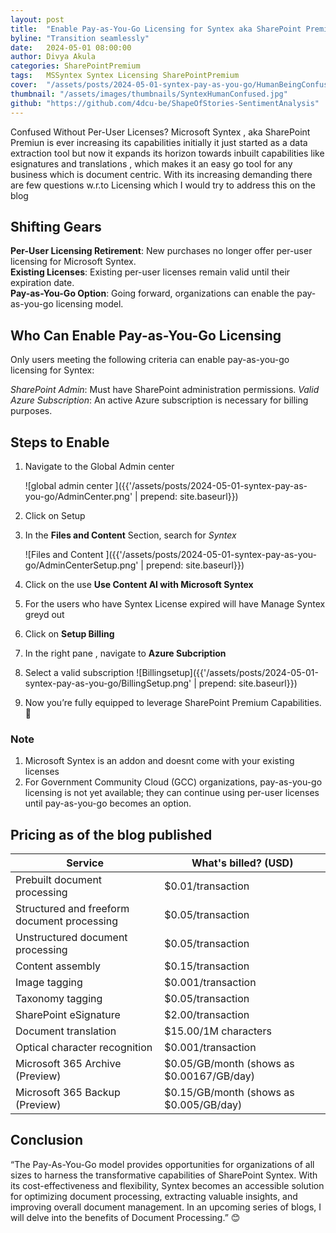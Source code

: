 ```yaml
---
layout: post
title:  "Enable Pay-as-You-Go Licensing for Syntex aka SharePoint Premium."
byline: "Transition seamlessly"
date:   2024-05-01 08:00:00
author: Divya Akula
categories: SharePointPremium
tags:	MSSyntex Syntex Licensing SharePointPremium
cover:  "/assets/posts/2024-05-01-syntex-pay-as-you-go/HumanBeingConfused.jpeg"
thumbnail: "/assets/images/thumbnails/SyntexHumanConfused.jpg"
github: "https://github.com/4dcu-be/ShapeOfStories-SentimentAnalysis"
---
```

Confused Without Per-User Licenses? Microsoft Syntex , aka SharePoint Premiun is ever increasing its capabilities initially it just started as a data extraction tool but now it expands its horizon towards inbuilt capabilities like esignatures and translations , which makes it an easy go tool for any business which is document centric. With its increasing demanding there are few questions w.r.to Licensing which I would try to address this on the blog

## Shifting Gears

**Per-User Licensing Retirement**: New purchases no longer offer per-user licensing for Microsoft Syntex.\
**Existing Licenses**: Existing per-user licenses remain valid until their expiration date.\
**Pay-as-You-Go Option**: Going forward, organizations can enable the pay-as-you-go licensing model.


## Who Can Enable Pay-as-You-Go Licensing

Only users meeting the following criteria can enable pay-as-you-go licensing for Syntex:

*SharePoint Admin*: Must have SharePoint administration permissions.
*Valid Azure Subscription*: An active Azure subscription is necessary for billing purposes.

## Steps to Enable

1. Navigate to the Global Admin center
   
    ![global admin center ]({{'/assets/posts/2024-05-01-syntex-pay-as-you-go/AdminCenter.png' | prepend: site.baseurl}})
2. Click on Setup
3. In the **Files and Content** Section, search for *Syntex*

   ![Files and Content ]({{'/assets/posts/2024-05-01-syntex-pay-as-you-go/AdminCenterSetup.png' | prepend: site.baseurl}})
4. Click on the use **Use Content AI with Microsoft Syntex**
5. For the users who have Syntex License expired will have Manage Syntex greyd out
6. Click on **Setup Billing**
7. In the right pane , navigate to **Azure Subcription**
8. Select a valid subscription
     ![Billingsetup]({{'/assets/posts/2024-05-01-syntex-pay-as-you-go/BillingSetup.png' | prepend: site.baseurl}})
    
9. Now you’re fully equipped to leverage SharePoint Premium Capabilities. 🚀

### Note

1. Microsoft Syntex is an addon and doesnt come with your existing licenses
2. For Government Community Cloud (GCC) organizations, pay-as-you-go licensing is not yet available; they can continue using per-user licenses until pay-as-you-go becomes an option.

## Pricing as of the blog published

| Service                                     | What's billed? (USD)                   |
|---------------------------------------------|---------------------------------------|
| Prebuilt document processing                | $0.01/transaction                      |
| Structured and freeform document processing | $0.05/transaction                      |
| Unstructured document processing            | $0.05/transaction                      |
| Content assembly                            | $0.15/transaction                      |
| Image tagging                               | $0.001/transaction                     |
| Taxonomy tagging                            | $0.05/transaction                      |
| SharePoint eSignature                       | $2.00/transaction                      |
| Document translation                        | $15.00/1M characters                   |
| Optical character recognition               | $0.001/transaction                     |
| Microsoft 365 Archive (Preview)             | $0.05/GB/month (shows as $0.00167/GB/day) |
| Microsoft 365 Backup (Preview)              | $0.15/GB/month (shows as $0.005/GB/day)  |

## Conclusion
 
“The Pay-As-You-Go model provides opportunities for organizations of all sizes to harness the transformative capabilities of SharePoint Syntex. With its cost-effectiveness and flexibility, Syntex becomes an accessible solution for optimizing document processing, extracting valuable insights, and improving overall document management. In an upcoming series of blogs, I will delve into the benefits of Document Processing.” 😊
